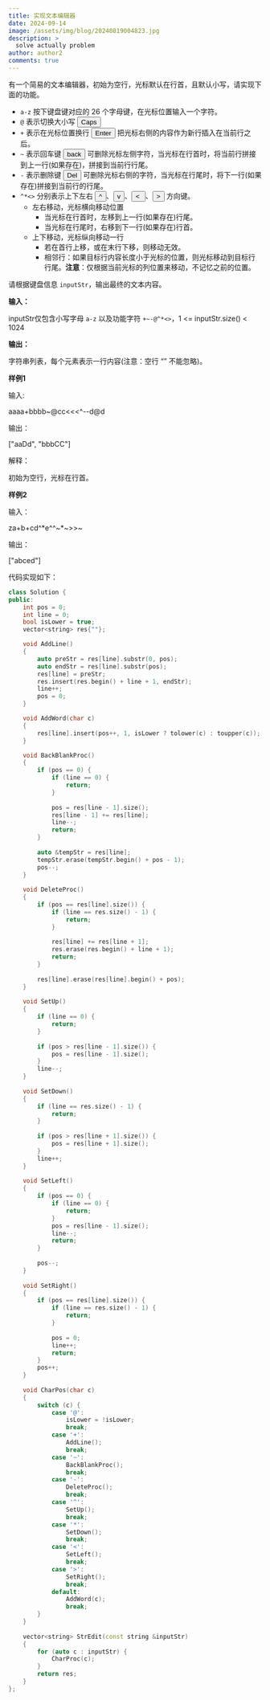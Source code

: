 ```yaml
---
title: 实现文本编辑器
date: 2024-09-14
image: /assets/img/blog/20240819004823.jpg
description: >
  solve actually problem
author: author2
comments: true
---
```


有一个简易的文本编辑器，初始为空行，光标默认在行首，且默认小写，请实现下面的功能。

- `a-z` 按下键盘键对应的 26 个字母键，在光标位置输入一个字符。
- `@` 表示切换大小写 <button>Caps</button>
- `+` 表示在光标位置换行 <button>Enter</button> 把光标右侧的内容作为新行插入在当前行之后。
- `~` 表示回车键 <button>back</button> 可删除光标左侧字符，当光标在行首时，将当前行拼接到上一行(如果存在)，拼接到当前行行尾。
- `-` 表示删除键 <button>Del</button> 可删除光标右侧的字符，当光标在行尾时，将下一行(如果存在)拼接到当前行的行尾。
- `^*<>` 分别表示上下左右 <button>^</button>、<button>v</button>、<button> < </button>、<button>></button> 方向键。
    - 左右移动，光标横向移动位置
        - 当光标在行首时，左移到上一行(如果存在)行尾。
        - 当光标在行尾时，右移到下一行(如果存在)行首。
    - 上下移动，光标纵向移动一行
        - 若在首行上移，或在末行下移，则移动无效。
        - 相邻行：如果目标行内容长度小于光标的位置，则光标移动到目标行行尾。**注意**：仅根据当前光标的列位置来移动，不记忆之前的位置。

请根据键盘信息 `inputStr`，输出最终的文本内容。

**输入：**

inputStr仅包含小写字母 `a-z` 以及功能字符 `+~-@^*<>`，1 <= inputStr.size() < 1024

**输出：**

字符串列表，每个元素表示一行内容(注意：空行 “” 不能忽略)。

**样例1**

输入: 

<p>aaaa+bbbb~@cc<<<^--d@d</p>

输出：

<p>["aaDd", "bbbCC"]</p>

解释：

初始为空行，光标在行首。

**样例2**

输入：

<p>za+b+cd^*e^^~*~>>~</p>

输出：

<p>["abced"]</p>

代码实现如下：

```c++
class Solution {
public:
    int pos = 0;
    int line = 0;
    bool isLower = true;
    vector<string> res{""};

    void AddLine()
    {
        auto preStr = res[line].substr(0, pos);
        auto endStr = res[line].substr(pos);
        res[line] = preStr;
        res.insert(res.begin() + line + 1, endStr);
        line++;
        pos = 0;
    }

    void AddWord(char c)
    {
        res[line].insert(pos++, 1, isLower ? tolower(c) : toupper(c));
    }

    void BackBlankProc()
    {
        if (pos == 0) {
            if (line == 0) {
                return;
            }
            
            pos = res[line - 1].size();
            res[line - 1] += res[line];
            line--;
            return;
        }
        
        auto &tempStr = res[line];
        tempStr.erase(tempStr.begin() + pos - 1);
        pos--;
    }
    
    void DeleteProc()
    {
        if (pos == res[line].size()) {
            if (line == res.size() - 1) {
                return;
            }
            
            res[line] += res[line + 1];
            res.erase(res.begin() + line + 1);
            return;
        }
        
        res[line].erase(res[line].begin() + pos);
    }
    
    void SetUp()
    {
        if (line == 0) {
            return;
        }
        
        if (pos > res[line - 1].size()) {
            pos = res[line - 1].size();
        }
        line--;
    }
    
    void SetDown()
    {
        if (line == res.size() - 1) {
            return;
        }
        
        if (pos > res[line + 1].size()) {
            pos = res[line + 1].size();
        }
        line++;
    }
    
    void SetLeft()
    {
        if (pos == 0) {
            if (line == 0) {
                return;
            }
            pos = res[line - 1].size();
            line--;
            return;
        }
        
        pos--;
    }
    
    void SetRight()
    {
        if (pos == res[line].size()) {
            if (line == res.size() - 1) {
                return;
            }
            
            pos = 0;
            line++;
            return;
        }
        pos++;
    }
    
    void CharPos(char c)
    {
        switch (c) {
            case '@':
                isLower = !isLower;
                break;
            case '+':
                AddLine();
                break;
            case '~':
                BackBlankProc();
                break;
            case '-':
                DeleteProc();
                break;
            case '^':
                SetUp();
                break;
            case '*':
                SetDown();
                break;
            case '<':
                SetLeft();
                break;
            case '>':
                SetRight();
                break;
            default:
                AddWord(c);
                break;
        }
    }
    
    vector<string> StrEdit(const string &inputStr)
    {
        for (auto c : inputStr) {
            CharProc(c);
        }
        return res;
    }
};
```

